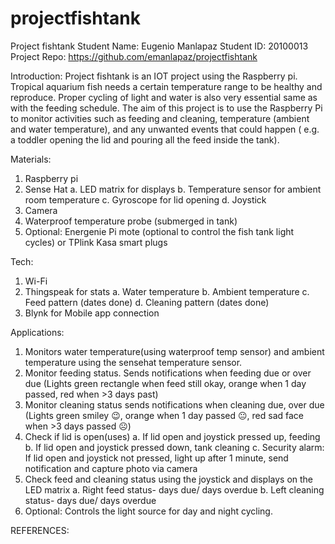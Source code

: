 # projectfishtank
Project fishtank
Student Name: Eugenio Manlapaz
Student ID: 20100013
Project Repo: https://github.com/emanlapaz/projectfishtank

Introduction:
	Project fishtank is an IOT project using the Raspberry pi. Tropical aquarium fish needs a certain temperature range to be healthy and reproduce. Proper cycling of light and water is also very essential same as with the feeding schedule. The aim of this project is to use the Raspberry Pi to monitor activities such as feeding and cleaning, temperature (ambient and water temperature), and any unwanted events that could happen ( e.g. a toddler opening the lid and pouring all the feed inside the tank).
 
Materials:
1.	Raspberry pi
2.	Sense Hat
a.	LED matrix for displays
b.	Temperature sensor for ambient room temperature
c.	Gyroscope for lid opening
d.	Joystick
3.	Camera
4.	Waterproof temperature probe (submerged in tank)
5.	Optional: Energenie Pi mote (optional to control the fish tank light cycles) or TPlink Kasa smart plugs

Tech:
1.	Wi-Fi
2.	Thingspeak for stats
a.	Water temperature
b.	Ambient temperature
c.	Feed pattern (dates done)
d.	Cleaning pattern (dates done)
3.	Blynk for Mobile app connection

Applications:
1.	Monitors water temperature(using waterproof temp sensor) and ambient temperature using the sensehat temperature sensor.
2.	Monitor feeding status. Sends notifications when feeding due or over due (Lights green rectangle when feed still okay, orange when 1 day passed, red when >3 days past)
3.	 Monitor cleaning status sends notifications when cleaning due, over due (Lights green smiley 😉, orange when 1 day passed 😐, red sad face when >3 days passed ☹)
4.	Check if lid is open(uses)
a.	If lid open and joystick pressed up, feeding
b.	If lid open and joystick pressed down, tank cleaning
c.	Security alarm: If lid open and joystick not pressed, light up after 1 minute, send notification and capture photo via camera
5.	Check feed and cleaning status using the joystick and displays on the LED matrix
a.	Right feed status- days due/ days overdue
b.	Left cleaning status- days due/ days overdue
6.	Optional: Controls the light source for day and night cycling.


REFERENCES: